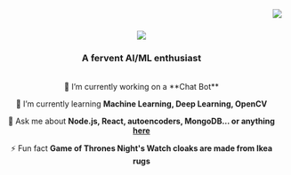<img align='right' src="https://visitor-badge.laobi.icu/badge?page_id=salesp07.salesp07"/>

<h1 align="center">
    <img src="https://readme-typing-svg.herokuapp.com/?font=Righteous&size=35&center=true&vCenter=true&width=500&height=70&duration=4000&lines=Hi+There!+👋;+I'm+Aditya+Agrawal!;" />
</h1>

<h3 align="center">A fervent AI/ML enthusiast </h3>

<br/>

<div align="center">
 🔭 I’m currently working on a **Chat Bot**
 
 🌱 I’m currently learning **Machine Learning, Deep Learning, OpenCV**

 💬 Ask me about **Node.js, React, autoencoders, MongoDB... or anything [here](https://github.com/unprricedlace/unprricedlace/issues)**

 ⚡ Fun fact **Game of Thrones Night's Watch cloaks are made from Ikea rugs**
 </div>

 


<!---
unprricedlace/unprricedlace is a ✨ special ✨ repository because its `README.md` (this file) appears on your GitHub profile.
You can click the Preview link to take a look at your changes.
--->
